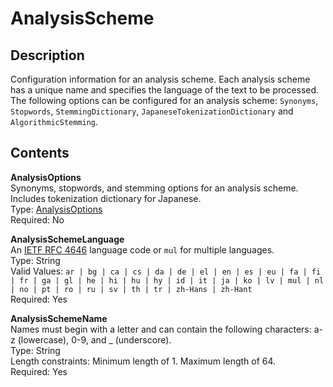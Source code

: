 # AnalysisScheme<a name="API_AnalysisScheme"></a>

## Description<a name="API_AnalysisScheme_Description"></a>

Configuration information for an analysis scheme\. Each analysis scheme has a unique name and specifies the language of the text to be processed\. The following options can be configured for an analysis scheme: `Synonyms`, `Stopwords`, `StemmingDictionary`, `JapaneseTokenizationDictionary` and `AlgorithmicStemming`\.

## Contents<a name="API_AnalysisScheme_Contents"></a>

 **AnalysisOptions**   
Synonyms, stopwords, and stemming options for an analysis scheme\. Includes tokenization dictionary for Japanese\.  
Type: [AnalysisOptions](API_AnalysisOptions.md)   
 Required: No 

 **AnalysisSchemeLanguage**   
An [IETF RFC 4646](http://tools.ietf.org/html/rfc4646) language code or `mul` for multiple languages\.  
Type: String  
 Valid Values: `ar | bg | ca | cs | da | de | el | en | es | eu | fa | fi | fr | ga | gl | he | hi | hu | hy | id | it | ja | ko | lv | mul | nl | no | pt | ro | ru | sv | th | tr | zh-Hans | zh-Hant`   
 Required: Yes 

 **AnalysisSchemeName**   
Names must begin with a letter and can contain the following characters: a\-z \(lowercase\), 0\-9, and \_ \(underscore\)\.  
Type: String  
 Length constraints: Minimum length of 1\. Maximum length of 64\.   
 Required: Yes 